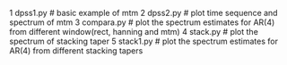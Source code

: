 1 dpss1.py # basic example of mtm
2 dpss2.py # plot time sequence and spectrum of mtm
3 compara.py # plot the spectrum estimates for AR(4) from different window(rect, hanning and mtm)
4 stack.py # plot the spectrum of stacking taper
5 stack1.py # plot the spectrum estimates for AR(4) from different stacking tapers

